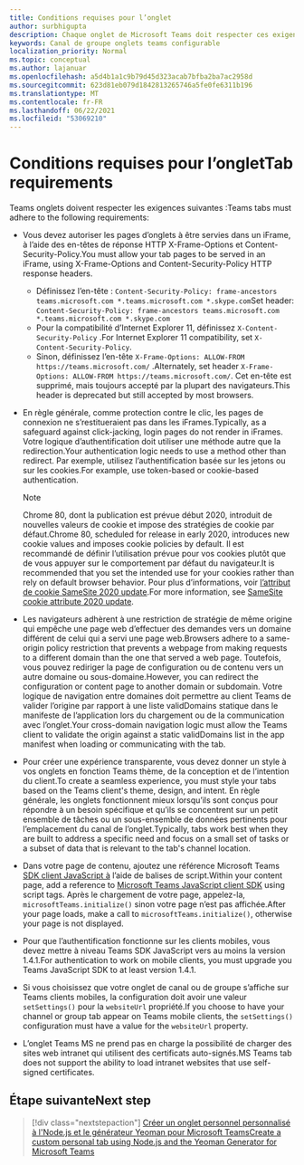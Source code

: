 ```yaml
---
title: Conditions requises pour l’onglet
author: surbhigupta
description: Chaque onglet de Microsoft Teams doit respecter ces exigences.
keywords: Canal de groupe onglets teams configurable
localization_priority: Normal
ms.topic: conceptual
ms.author: lajanuar
ms.openlocfilehash: a5d4b1a1c9b79d45d323acab7bfba2ba7ac2958d
ms.sourcegitcommit: 623d81eb079d1842813265746a5fe0fe6311b196
ms.translationtype: MT
ms.contentlocale: fr-FR
ms.lasthandoff: 06/22/2021
ms.locfileid: "53069210"
---
```

# <a name="tab-requirements"></a><span data-ttu-id="0277f-104">Conditions requises pour l’onglet</span><span class="sxs-lookup"><span data-stu-id="0277f-104">Tab requirements</span></span>

<span data-ttu-id="0277f-105">Teams onglets doivent respecter les exigences suivantes :</span><span class="sxs-lookup"><span data-stu-id="0277f-105">Teams tabs must adhere to the following requirements:</span></span>

* <span data-ttu-id="0277f-106">Vous devez autoriser les pages d’onglets à être servies dans un iFrame, à l’aide des en-têtes de réponse HTTP X-Frame-Options et Content-Security-Policy.</span><span class="sxs-lookup"><span data-stu-id="0277f-106">You must allow your tab pages to be served in an iFrame, using X-Frame-Options and Content-Security-Policy HTTP response headers.</span></span>
  * <span data-ttu-id="0277f-107">Définissez l’en-tête : `Content-Security-Policy: frame-ancestors teams.microsoft.com *.teams.microsoft.com *.skype.com`</span><span class="sxs-lookup"><span data-stu-id="0277f-107">Set header: `Content-Security-Policy: frame-ancestors teams.microsoft.com *.teams.microsoft.com *.skype.com`</span></span>
  * <span data-ttu-id="0277f-108">Pour la compatibilité d’Internet Explorer 11, définissez `X-Content-Security-Policy` .</span><span class="sxs-lookup"><span data-stu-id="0277f-108">For Internet Explorer 11 compatibility, set `X-Content-Security-Policy`.</span></span>
  * <span data-ttu-id="0277f-109">Sinon, définissez l’en-tête `X-Frame-Options: ALLOW-FROM https://teams.microsoft.com/` .</span><span class="sxs-lookup"><span data-stu-id="0277f-109">Alternately, set header `X-Frame-Options: ALLOW-FROM https://teams.microsoft.com/`.</span></span> <span data-ttu-id="0277f-110">Cet en-tête est supprimé, mais toujours accepté par la plupart des navigateurs.</span><span class="sxs-lookup"><span data-stu-id="0277f-110">This header is deprecated but still accepted by most browsers.</span></span>
* <span data-ttu-id="0277f-111">En règle générale, comme protection contre le clic, les pages de connexion ne s’restitueraient pas dans les iFrames.</span><span class="sxs-lookup"><span data-stu-id="0277f-111">Typically, as a safeguard against click-jacking, login pages do not render in iFrames.</span></span> <span data-ttu-id="0277f-112">Votre logique d’authentification doit utiliser une méthode autre que la redirection.</span><span class="sxs-lookup"><span data-stu-id="0277f-112">Your authentication logic needs to use a method other than redirect.</span></span> <span data-ttu-id="0277f-113">Par exemple, utilisez l’authentification basée sur les jetons ou sur les cookies.</span><span class="sxs-lookup"><span data-stu-id="0277f-113">For example, use token-based or cookie-based authentication.</span></span>

    > [!NOTE]
    > <span data-ttu-id="0277f-114">Chrome 80, dont la publication est prévue début 2020, introduit de nouvelles valeurs de cookie et impose des stratégies de cookie par défaut.</span><span class="sxs-lookup"><span data-stu-id="0277f-114">Chrome 80, scheduled for release in early 2020, introduces new cookie values and imposes cookie policies by default.</span></span> <span data-ttu-id="0277f-115">Il est recommandé de définir l’utilisation prévue pour vos cookies plutôt que de vous appuyer sur le comportement par défaut du navigateur.</span><span class="sxs-lookup"><span data-stu-id="0277f-115">It is recommended that you set the intended use for your cookies rather than rely on default browser behavior.</span></span> <span data-ttu-id="0277f-116">Pour plus d’informations, voir [l’attribut de cookie SameSite 2020 update](../../resources/samesite-cookie-update.md).</span><span class="sxs-lookup"><span data-stu-id="0277f-116">For more information, see [SameSite cookie attribute 2020 update](../../resources/samesite-cookie-update.md).</span></span>

* <span data-ttu-id="0277f-117">Les navigateurs adhèrent à une restriction de stratégie de même origine qui empêche une page web d’effectuer des demandes vers un domaine différent de celui qui a servi une page web.</span><span class="sxs-lookup"><span data-stu-id="0277f-117">Browsers adhere to a same-origin policy restriction that prevents a webpage from making requests to a different domain than the one that served a web page.</span></span> <span data-ttu-id="0277f-118">Toutefois, vous pouvez rediriger la page de configuration ou de contenu vers un autre domaine ou sous-domaine.</span><span class="sxs-lookup"><span data-stu-id="0277f-118">However, you can redirect the configuration or content page to another domain or subdomain.</span></span> <span data-ttu-id="0277f-119">Votre logique de navigation entre domaines doit permettre au client Teams de valider l’origine par rapport à une liste validDomains statique dans le manifeste de l’application lors du chargement ou de la communication avec l’onglet.</span><span class="sxs-lookup"><span data-stu-id="0277f-119">Your cross-domain navigation logic must allow the Teams client to validate the origin against a static validDomains list in the app manifest when loading or communicating with the tab.</span></span>

* <span data-ttu-id="0277f-120">Pour créer une expérience transparente, vous devez donner un style à vos onglets en fonction Teams thème, de la conception et de l’intention du client.</span><span class="sxs-lookup"><span data-stu-id="0277f-120">To create a seamless experience, you must style your tabs based on the Teams client's theme, design, and intent.</span></span> <span data-ttu-id="0277f-121">En règle générale, les onglets fonctionnent mieux lorsqu’ils sont conçus pour répondre à un besoin spécifique et qu’ils se concentrent sur un petit ensemble de tâches ou un sous-ensemble de données pertinents pour l’emplacement du canal de l’onglet.</span><span class="sxs-lookup"><span data-stu-id="0277f-121">Typically, tabs work best when they are built to address a specific need and focus on a small set of tasks or a subset of data that is relevant to the tab's channel location.</span></span>

* <span data-ttu-id="0277f-122">Dans votre page de contenu, ajoutez une référence Microsoft Teams [SDK client JavaScript à](/javascript/api/overview/msteams-client) l’aide de balises de script.</span><span class="sxs-lookup"><span data-stu-id="0277f-122">Within your content page, add a reference to [Microsoft Teams JavaScript client SDK](/javascript/api/overview/msteams-client) using script tags.</span></span> <span data-ttu-id="0277f-123">Après le chargement de votre page, appelez-la, `microsoftTeams.initialize()` sinon votre page n’est pas affichée.</span><span class="sxs-lookup"><span data-stu-id="0277f-123">After your page loads, make a call to `microsoftTeams.initialize()`, otherwise your page is not displayed.</span></span>

* <span data-ttu-id="0277f-124">Pour que l’authentification fonctionne sur les clients mobiles, vous devez mettre à niveau Teams SDK JavaScript vers au moins la version 1.4.1.</span><span class="sxs-lookup"><span data-stu-id="0277f-124">For authentication to work on mobile clients, you must upgrade you Teams JavaScript SDK to at least version 1.4.1.</span></span>

* <span data-ttu-id="0277f-125">Si vous choisissez que votre onglet de canal ou de groupe s’affiche sur Teams clients mobiles, la configuration doit avoir une valeur `setSettings()` pour la `websiteUrl` propriété.</span><span class="sxs-lookup"><span data-stu-id="0277f-125">If you choose to have your channel or group tab appear on Teams mobile clients, the `setSettings()` configuration must have a value for the `websiteUrl` property.</span></span>

* <span data-ttu-id="0277f-126">L’onglet Teams MS ne prend pas en charge la possibilité de charger des sites web intranet qui utilisent des certificats auto-signés.</span><span class="sxs-lookup"><span data-stu-id="0277f-126">MS Teams tab does not support the ability to load intranet websites that use self-signed certificates.</span></span>

## <a name="next-step"></a><span data-ttu-id="0277f-127">Étape suivante</span><span class="sxs-lookup"><span data-stu-id="0277f-127">Next step</span></span>

> [!div class="nextstepaction"]
> [<span data-ttu-id="0277f-128">Créer un onglet personnel personnalisé à l'Node.js et le générateur Yeoman pour Microsoft Teams</span><span class="sxs-lookup"><span data-stu-id="0277f-128">Create a custom personal tab using Node.js and the Yeoman Generator for Microsoft Teams</span></span>](~/tabs/quickstarts/create-personal-tab-node-yeoman.md)
